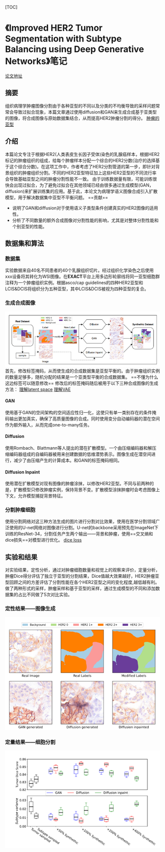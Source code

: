 [TOC]

# **《lmproved HER2 Tumor Segmentation with Subtype Balancing using Deep Generative Networks》笔记**

[论文地址](https://arxiv.org/abs/2211.06150)

## 摘要
组织病理学肿瘤图像分割由于各种亚型的不同以及分类的不均衡导致的采样问题常常会导致过拟合现象，本篇文章通过使用diffusion和GAN来生成合成基于亚类型的图像，将合成图像与原始数据集结合，从而提高HER2肿瘤分割的得分。
[肿瘤的亚型](https://www.jianshu.com/p/4e6383c66dcc)
## 介绍
本篇论文专注于根据HER2(人类表皮生长因子受体)染色的乳腺癌样本，根据HER2标记的肿瘤组织的组成，给每个肿瘤样本分配一个综合的HER2分数(治疗的选择基于这个综合分数)。在这项工作中，作者考虑了HER2分割管道的第一步，即针对背景组织的肿瘤组织分割。不同的HER2亚型特征加上这些HER2亚型的不同流行率会导致基础亚型之间的肿瘤分割性能不一致。
由于训练数据量有限，可能训练很快会出现过拟合，为了避免过拟合在其他领域已经由很多通过生成模型(GAN，diffusion)来扩展训练集的应用。基于此，本论文为病理学语义图像合成引入扩散模型，用于解决数据集中亚型不平衡问题。
==贡献==
- 说明了GAN和diffusion对于使用语义子类型条件创建真实的HER2图像的适用性。
- 分析了不同数量的额外合成图像对分割性能的影响，尤其是对整体分割性能和个别亚型的性能。

## 数据集和算法
### 数据集
实验数据来自40名不同患者的40个乳腺组织切片。经过组织化学染色之后使用xxx设备将其转化为WSI图像。在**EXACT**平台上用多边形轮廓线将同一亚型细胞群注释为一个肿瘤组织实例。根据asco/cap guidelines的四种HER2亚型和LCIS&DCIS将组织分为五种亚型，其中LCIS&DCIS被视为四种亚型的复合。
### 生成合成图像
![图3](asset/图像生成.png)
首先，修改标签掩码，从而使生成的合成数据集是亚型平衡的。由于肿瘤组织实例的数量足够多，随机分配的结果是一个亚类型平衡的合成数据集。
==不懂为什么这边标签可以随意修改==
修改后的标签掩码随后被用于以下三种合成图像的生成方法：
[理解latent space](https://zhuanlan.zhihu.com/p/369946876)
[理解VAE](https://zhuanlan.zhihu.com/p/351805989)
#### GAN
使用基于GAN的空间架构的空间适应性归一化，这使只有单一类别存在的条件掩码输出更加真实，确保了高质量图像的合成。同时使用变分自动编码器的潜在空间作为额外输入，从而完成one-to-many任务。
#### Diffusion
使用Rombach、Blattmann等人提出的潜在扩散模型。一个由压缩编码器和解压缩编码器组成的自编码器被用来创建数据的低维潜势表示。图像生成在潜空间进行，减少了由压缩产生的计算成本。和GAN的标签掩码相同。
#### Diffusion Inpaint
使用潜在扩散模型对现有图像的肿瘤涂抹，以修改HER2亚型。不同与前两种的是，扩散模型只修改肿瘤实例，保持背景不变。扩散模型涂抹肿瘤时会考虑图像上下文，允许模型捕捉背景特征。
### 分割肿瘤细胞
使用分割网络对这三种方法生成的图片进行分割对比效果，使用在医学分割领域广泛使用的U-net网络对图像进行分割。U-net的backbone采用预先在ImageNet下训练的ResNet-34，分割任务产生两个输出——背景和肿瘤，使用==交叉熵和dice损失==对模型进行优化。
[dice loss](https://zhuanlan.zhihu.com/p/269592183)
## 实验和结果
对实验结果，定性分析，通过对肿瘤细胞数量和视觉上的观察来评价，定量分析，肿瘤Dice得分评估了独立于亚型的分割结果，Dice值越大效果越好，HER2肿瘤亚型回顾之间的方差评估了分割性能在各个HER2亚型之间的变化程度,越低越有利。做了两种形式的采样，肿瘤采样和基于亚型的采样，通过生成模型的不同和添加数据集的占比不同做了5次对比实验。
### 定性结果——图像生成
![](asset/定性结果.png)
### 定量结果——细胞分割
![](asset/定量分析.png)

